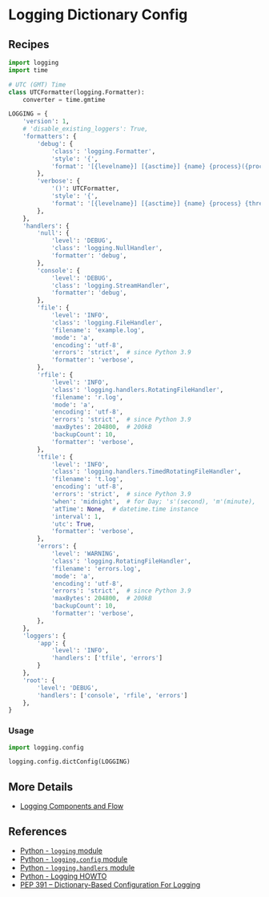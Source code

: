 # Logging Dictionary Config

## Recipes

```python
import logging
import time

# UTC (GMT) Time
class UTCFormatter(logging.Formatter):
    converter = time.gmtime

LOGGING = {
    'version': 1,
    # 'disable_existing_loggers': True,
    'formatters': {
        'debug': {
            'class': 'logging.Formatter',
            'style': '{',
            'format': '[{levelname}] [{asctime}] {name} {process}({processName}) {thread}({threadName}) {message}',
        },
        'verbose': {
            '()': UTCFormatter,
            'style': '{',
            'format': '[{levelname}] [{asctime}] {name} {process} {thread} {message}',
        },
    },
    'handlers': {
        'null': {
            'level': 'DEBUG',
            'class': 'logging.NullHandler',
            'formatter': 'debug',
        },
        'console': {
            'level': 'DEBUG',
            'class': 'logging.StreamHandler',
            'formatter': 'debug',
        },
        'file': {
            'level': 'INFO',
            'class': 'logging.FileHandler',
            'filename': 'example.log',
            'mode': 'a',
            'encoding': 'utf-8',
            'errors': 'strict',  # since Python 3.9
            'formatter': 'verbose',
        },
        'rfile': {
            'level': 'INFO',
            'class': 'logging.handlers.RotatingFileHandler',
            'filename': 'r.log',
            'mode': 'a',
            'encoding': 'utf-8',
            'errors': 'strict',  # since Python 3.9
            'maxBytes': 204800,  # 200kB
            'backupCount': 10,
            'formatter': 'verbose',
        },
        'tfile': {
            'level': 'INFO',
            'class': 'logging.handlers.TimedRotatingFileHandler',
            'filename': 't.log',
            'encoding': 'utf-8',
            'errors': 'strict',  # since Python 3.9
            'when': 'midnight',  # for Day; 's'(second), 'm'(minute), 'h'(hour), 'd'(day)
            'atTime': None,  # datetime.time instance
            'interval': 1,
            'utc': True,
            'formatter': 'verbose',
        },
        'errors': {
            'level': 'WARNING',
            'class': 'logging.RotatingFileHandler',
            'filename': 'errors.log',
            'mode': 'a',
            'encoding': 'utf-8',
            'errors': 'strict',  # since Python 3.9
            'maxBytes': 204800,  # 200kB
            'backupCount': 10,
            'formatter': 'verbose',
        },
    },
    'loggers': {
        'app': {
            'level': 'INFO',
            'handlers': ['tfile', 'errors']
        }
    },
    'root': {
        'level': 'DEBUG',
        'handlers': ['console', 'rfile', 'errors']
    },
}
```

### Usage

```python
import logging.config

logging.config.dictConfig(LOGGING)
```

## More Details

- [Logging Components and Flow](https://leven-cn.github.io/python-cookbook/cookbook/core/logging/logging_flow)

## References

- [Python - `logging` module](https://docs.python.org/3/library/logging.html)
- [Python - `logging.config` module](https://docs.python.org/3/library/logging.config.html)
- [Python - `logging.handlers` module](https://docs.python.org/3/library/logging.handlers.html)
- [Python - Logging HOWTO](https://docs.python.org/3/howto/logging.html)
- [PEP 391 – Dictionary-Based Configuration For Logging](https://peps.python.org/pep-0391/)
